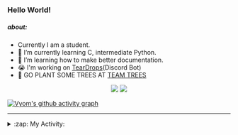 ### Hello World!

##### about:
- Currently I am a student.
- 🌱 I’m currently learning C, intermediate Python.
- 🌱 I’m learning how to make better documentation.
- 😭 I'm working on [TearDrops](https://github.com/Vyvy-vi/TearDrops)(Discord Bot)
- 🌱 GO PLANT SOME TREES AT [TEAM TREES](https://teamtrees.org/)

<p align="center">
  <a href="https://twitter.com/Vyvy_viM"><img target="_blank" src="https://img.shields.io/badge/twitter%20@Vyvy_viM-0D95E8?style=for-the-badge&logo=twitter&logoColor=white"/></a> 
  <a href="https://vyvy-vi.github.io/portfolio"><img target="_blank" src="https://img.shields.io/badge/-I%27m_craving_for_open_source-green?style=for-the-badge&logo=github&logoColor=black"/></a> 
</p>

[![Vyom's github activity graph](https://activity-graph.herokuapp.com/graph?username=Vyvy-vi)](https://github.com/ashutosh00710/github-readme-activity-graph)

---
<details>
  <summary>:zap: My Activity:</summary>
  
<!--START_SECTION:waka-->
**I'm a Night 🦉** 

```text
🌞 Morning    6 commits      ██████░░░░░░░░░░░░░░░░░░░   24.0% 
🌆 Daytime    2 commits      ██░░░░░░░░░░░░░░░░░░░░░░░   8.0% 
🌃 Evening    2 commits      ██░░░░░░░░░░░░░░░░░░░░░░░   8.0% 
🌙 Night      15 commits     ███████████████░░░░░░░░░░   60.0%

```
📅 **I'm Most Productive on Sunday** 

```text
Monday       4 commits      ████░░░░░░░░░░░░░░░░░░░░░   16.0% 
Tuesday      3 commits      ███░░░░░░░░░░░░░░░░░░░░░░   12.0% 
Wednesday    1 commits      █░░░░░░░░░░░░░░░░░░░░░░░░   4.0% 
Thursday     0 commits      ░░░░░░░░░░░░░░░░░░░░░░░░░   0.0% 
Friday       1 commits      █░░░░░░░░░░░░░░░░░░░░░░░░   4.0% 
Saturday     5 commits      █████░░░░░░░░░░░░░░░░░░░░   20.0% 
Sunday       11 commits     ███████████░░░░░░░░░░░░░░   44.0%

```


📊 **This Week I Spent My Time On** 

```text
🔥 Editors: 
Vim                      13 hrs 2 mins       ████████████████████████░   99.41% 
VS Code                  4 mins              ░░░░░░░░░░░░░░░░░░░░░░░░░   0.59%

🐱‍💻 Projects: 
TEC-Discord-Automation   9 hrs 17 mins       █████████████████░░░░░░░░   70.85% 
PythonFlask-JobBoard     2 hrs 54 mins       █████░░░░░░░░░░░░░░░░░░░░   22.23% 
another-discord-bot      30 mins             █░░░░░░░░░░░░░░░░░░░░░░░░   3.91% 
TEC-Discord-Oauth2       11 mins             ░░░░░░░░░░░░░░░░░░░░░░░░░   1.5% 
Unknown Project          4 mins              ░░░░░░░░░░░░░░░░░░░░░░░░░   0.61%

```


<!--END_SECTION:waka-->
</details>
